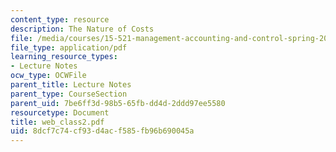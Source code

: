 ```yaml
---
content_type: resource
description: The Nature of Costs
file: /media/courses/15-521-management-accounting-and-control-spring-2003/8dcf7c74cf93d4acf585fb96b690045a_web_class2.pdf
file_type: application/pdf
learning_resource_types:
- Lecture Notes
ocw_type: OCWFile
parent_title: Lecture Notes
parent_type: CourseSection
parent_uid: 7be6ff3d-98b5-65fb-dd4d-2ddd97ee5580
resourcetype: Document
title: web_class2.pdf
uid: 8dcf7c74-cf93-d4ac-f585-fb96b690045a
---
```

